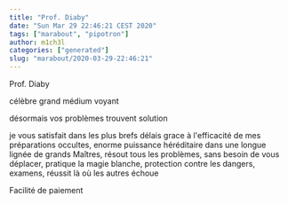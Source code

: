 ```yaml
---
title: "Prof. Diaby"
date: "Sun Mar 29 22:46:21 CEST 2020"
tags: ["marabout", "pipotron"]
author: m1ch3l
categories: ["generated"]
slug: "marabout/2020-03-29-22:46:21"
---
```


Prof. Diaby

célèbre grand médium voyant

désormais vos problèmes trouvent solution

je vous satisfait dans les plus brefs délais grace à l'efficacité de mes préparations occultes, enorme puissance héréditaire dans une longue lignée de grands Maîtres, résout tous les problèmes, sans besoin de vous déplacer, pratique la magie blanche, protection contre les dangers, examens, réussit là où les autres échoue

Facilité de paiement

